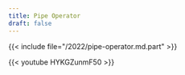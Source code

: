 ```yaml
---
title: Pipe Operator
draft: false
---
```


{{< include file="/2022/pipe-operator.md.part" >}}

{{< youtube HYKGZunmF50 >}}
